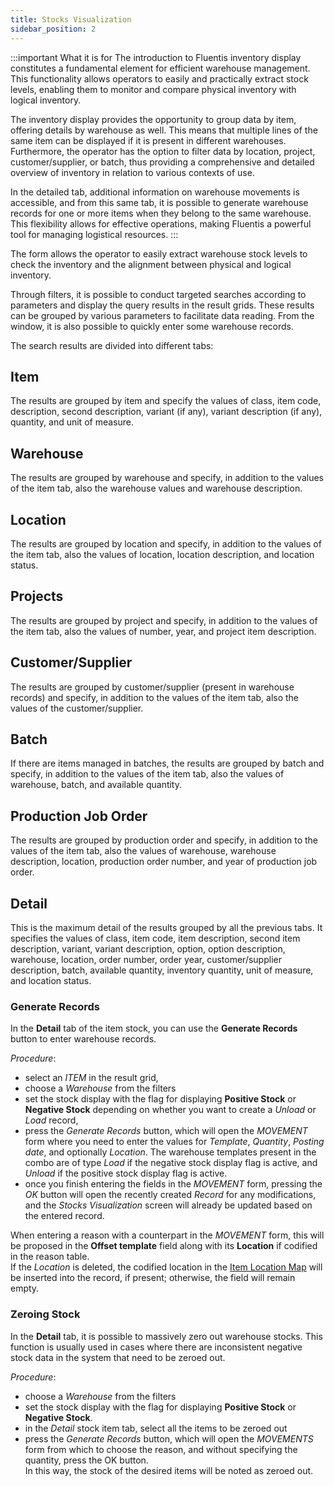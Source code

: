 ```yaml
---
title: Stocks Visualization
sidebar_position: 2
---
```


:::important What it is for 
The introduction to Fluentis inventory display constitutes a fundamental element for efficient warehouse management. This functionality allows operators to easily and practically extract stock levels, enabling them to monitor and compare physical inventory with logical inventory.

The inventory display provides the opportunity to group data by item, offering details by warehouse as well. This means that multiple lines of the same item can be displayed if it is present in different warehouses. Furthermore, the operator has the option to filter data by location, project, customer/supplier, or batch, thus providing a comprehensive and detailed overview of inventory in relation to various contexts of use.

In the detailed tab, additional information on warehouse movements is accessible, and from this same tab, it is possible to generate warehouse records for one or more items when they belong to the same warehouse. This flexibility allows for effective operations, making Fluentis a powerful tool for managing logistical resources.
:::

The form allows the operator to easily extract warehouse stock levels to check the inventory and the alignment between physical and logical inventory.

Through filters, it is possible to conduct targeted searches according to parameters and display the query results in the result grids. These results can be grouped by various parameters to facilitate data reading. From the window, it is also possible to quickly enter some warehouse records.

The search results are divided into different tabs:

## Item 

The results are grouped by item and specify the values of class, item code, description, second description, variant (if any), variant description (if any), quantity, and unit of measure.

## Warehouse 

The results are grouped by warehouse and specify, in addition to the values of the item tab, also the warehouse values and warehouse description.

## Location 

The results are grouped by location and specify, in addition to the values of the item tab, also the values of location, location description, and location status.


## Projects 

The results are grouped by project and specify, in addition to the values of the item tab, also the values of number, year, and project item description.

## Customer/Supplier 

The results are grouped by customer/supplier (present in warehouse records) and specify, in addition to the values of the item tab, also the values of the customer/supplier.

## Batch 

If there are items managed in batches, the results are grouped by batch and specify, in addition to the values of the item tab, also the values of warehouse, batch, and available quantity.

## Production Job Order 

The results are grouped by production order and specify, in addition to the values of the item tab, also the values of warehouse, warehouse description, location, production order number, and year of production job order.

## Detail

This is the maximum detail of the results grouped by all the previous tabs. It specifies the values of class, item code, item description, second item description, variant, variant description, option, option description, warehouse, location, order number, order year, customer/supplier description, batch, available quantity, inventory quantity, unit of measure, and location status.

### Generate Records 

In the **Detail** tab of the item stock, you can use the **Generate Records** button to enter warehouse records.

*Procedure*:

- select an *ITEM* in the result grid, 
- choose a *Warehouse* from the filters 
- set the stock display with the flag for displaying **Positive Stock** or **Negative Stock** depending on whether you want to create a *Unload* or *Load* record,
- press the *Generate Records* button, which will open the *MOVEMENT* form where you need to enter the values for *Template*, *Quantity*, *Posting date*, and optionally *Location*. The warehouse templates present in the combo are of type *Load* if the negative stock display flag is active, and *Unload* if the positive stock display flag is active.
- once you finish entering the fields in the *MOVEMENT* form, pressing the *OK* button will open the recently created *Record* for any modifications, and the *Stocks Visualization* screen will already be updated based on the entered record.   

When entering a reason with a counterpart in the *MOVEMENT* form, this will be proposed in the **Offset template** field along with its **Location** if codified in the reason table.    
If the *Location* is deleted, the codified location in the [Item Location Map](/docs/logistics/warehouse/location/item-location-map) will be inserted into the record, if present; otherwise, the field will remain empty.

### Zeroing Stock 

In the **Detail** tab, it is possible to massively zero out warehouse stocks. This function is usually used in cases where there are inconsistent negative stock data in the system that need to be zeroed out.

*Procedure*:
- choose a *Warehouse* from the filters
- set the stock display with the flag for displaying **Positive Stock** or **Negative Stock**. 
- in the *Detail* stock item tab, select all the items to be zeroed out
- press the *Generate Records* button, which will open the *MOVEMENTS* form from which to choose the reason, and without specifying the quantity, press the OK button.  
In this way, the stock of the desired items will be noted as zeroed out.